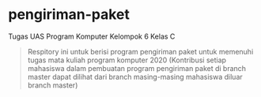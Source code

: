 # pengiriman-paket
Tugas UAS Program Komputer Kelompok 6 Kelas C
> Respitory ini untuk berisi program pengiriman paket untuk memenuhi tugas mata kuliah program komputer 2020
> (Kontribusi setiap mahasiswa dalam pembuatan program pengiriman paket di branch master dapat dilihat dari branch masing-masing mahasiswa diluar branch master)
